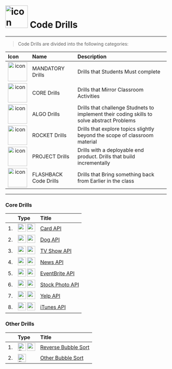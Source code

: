 <h1><img src="../../00-admin-resources/assets/images/brownfield.jpg" alt="icon" width="70"> 
Code Drills</h1>

<hr> 

> Code Drills are divided into the following categories: 

| Icon | Name | Description |
|:--|:--|:--|
| <div style="text-align:center"><img src="../../00-admin-resources/assets/images/mandatory.jpg" alt="icon" width="60"></div>  | MANDATORY Drills  | Drills that Students Must complete |
|  <div style="text-align:center"><img src="../../00-admin-resources/assets/images/core.jpg" alt="icon" width="60"></div> | CORE Drills   | Drills that Mirror Classroom Activities |
|  <div style="text-align:center"><img src="../../00-admin-resources/assets/images/algorithms.jpg" alt="icon" width="60"></div> | ALGO Drills  | Drills that challenge Studnets to implement their coding skills to solve abstract Problems |
| <div style="text-align:center"><img src="../../00-admin-resources/assets/images/rocket.jpg" alt="icon" width="60"></div>  | ROCKET Drills  | Drills that explore topics slightly beyond the scope of classroom material  |
| <div style="text-align:center"><img src="../../00-admin-resources/assets/images/project.jpg" alt="icon" width="60"></div> | PROJECT Drills  | Drills with a deployable end product. Drills that build incrementally |
|  <div style="text-align:center"><img src="../../00-admin-resources/assets/images/flashback.jpg" alt="icon" width="60"></div> | FLASHBACK Code Drills  | Drills that Bring something back from Earlier in the class  |

<hr> 

### Core Drills
|&nbsp;| Type | Title |
|:-- | :-- | :--|
| 1. | <img src="../../00-admin-resources/assets/images/core.jpg" alt="core" width="25"> <img src="../../00-admin-resources/assets/images/mandatory.jpg" alt="mandatory" width="25"> | [Card API](./01-core-card-api) |
| 2. | <img src="../../00-admin-resources/assets/images/core.jpg" alt="core" width="25"> <img src="../../00-admin-resources/assets/images/mandatory.jpg" alt="mandatory" width="25"> | [Dog API](./02-core-dog-api) |
| 3. | <img src="../../00-admin-resources/assets/images/core.jpg" alt="core" width="25"> <img src="../../00-admin-resources/assets/images/mandatory.jpg" alt="mandatory" width="25"> | [TV Show API](./03-core-tv-api) |
| 4. | <img src="../../00-admin-resources/assets/images/core.jpg" alt="core" width="25"> <img src="../../00-admin-resources/assets/images/mandatory.jpg" alt="mandatory" width="25"> | [News API](./06-core-news-api) |
| 5. | <img src="../../00-admin-resources/assets/images/core.jpg" alt="core" width="25"> <img src="../../00-admin-resources/assets/images/mandatory.jpg" alt="mandatory" width="25"> | [EventBrite API](./07-core-event-api) |
| 6. | <img src="../../00-admin-resources/assets/images/core.jpg" alt="core" width="25"> <img src="../../00-admin-resources/assets/images/mandatory.jpg" alt="mandatory" width="25"> | [Stock Photo API](./08-core-stock-photo-api) |
| 7. | <img src="../../00-admin-resources/assets/images/core.jpg" alt="core" width="25"> <img src="../../00-admin-resources/assets/images/mandatory.jpg" alt="mandatory" width="25"> | [Yelp API](./09-core-yelp-api) |
| 8. | <img src="../../00-admin-resources/assets/images/core.jpg" alt="core" width="25"> <img src="../../00-admin-resources/assets/images/mandatory.jpg" alt="mandatory" width="25"> | [iTunes API](./10-core-itunes-api) |

### Other Drills
|&nbsp;| Type | Title |
|:-- | :-- | :--|
| 1. | <img src="../../00-admin-resources/assets/images/flashback.jpg" alt="flashback" width="25"> <img src="../../00-admin-resources/assets/images/mandatory.jpg" alt="mandatory" width="25"> | [Reverse Bubble Sort](./04-flash-bubble-sort-1) |
| 2. | <img src="../../00-admin-resources/assets/images/flashback.jpg" alt="flashback" width="25"> | [Other Bubble Sort](./05-flash-bubble-sort-2) |
